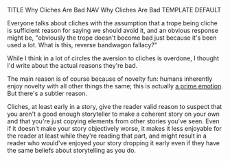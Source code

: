 TITLE Why Cliches Are Bad
NAV Why Cliches Are Bad
TEMPLATE DEFAULT

Everyone talks about cliches with the assumption that a trope being cliche is sufficient reason for saying we should avoid it, and an obvious response might be, "obviously the trope doesn't become bad just because it's been used a lot. What is this, reverse bandwagon fallacy?"

While I think in a lot of circles the aversion to cliches is overdone, I thought I'd write about the actual reasons they're bad.

The main reason is of course because of novelty fun: humans inherently enjoy novelty with all other things the same; this is actually [a prime emotion](/protagonism/emotions). But there's a subtler reason.

Cliches, at least early in a story, give the reader valid reason to suspect that you aren't a good enough storyteller to make a coherent story on your own and that you're just copying elements from other stories you've seen. Even if it doesn't make your story objectively worse, it makes it less enjoyable for the reader at least while they're reading that part, and might result in a reader who would've enjoyed your story dropping it early even if they have the same beliefs about storytelling as you do.
